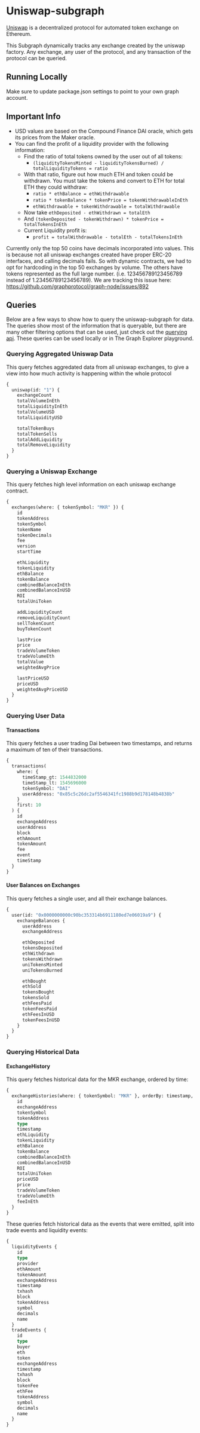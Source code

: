 # Uniswap-subgraph

[Uniswap](https://uniswap.io/) is a decentralized protocol for automated token exchange on Ethereum.

This Subgraph dynamically tracks any exchange created by the uniswap factory. Any exchange, any user of the protocol, and any transaction of the protocol can be queried.

## Running Locally

Make sure to update package.json settings to point to your own graph account.

## Important Info

- USD values are based on the Compound Finance DAI oracle, which gets its prices from the Maker oracle.
- You can find the profit of a liquidity provider with the following information:
  - Find the ratio of total tokens owned by the user out of all tokens:
    - `(liquidityTokensMinted - liquidityTokensBurned) / totalLiquidityTokens = ratio`
  - With that ratio, figure out how much ETH and token could be withdrawn. You must take the tokens and convert to ETH for total ETH they could withdraw:
    - `ratio * ethBalance = ethWithdrawable`
    - `ratio * tokenBalance * tokenPrice = tokenWithdrawableInEth`
    - `ethWithdrawable + tokenWithdrawable = totalWithdrawable`
  - Now take `ethDeposited - ethWithdrawn = totalEth`
  - And `(tokenDeposited - tokenWithdrawn) * tokenPrice = totalTokensInEth`
  - Current Liquidity profit is:
    - `profit = totalWithdrawable - totalEth - totalTokensInEth`

Currently only the top 50 coins have decimals incorporated into values. This is because not all uniswap exchanges created have proper ERC-20 interfaces, and calling decimals fails. So with dynamic contracts, we had to opt for hardcoding in the top 50 exchanges by volume. The others have tokens represented as the full large number. (i.e. 123456789123456789 instead of 1.23456789123456789). We are tracking this issue here: https://github.com/graphprotocol/graph-node/issues/892

## Queries

Below are a few ways to show how to query the uniswap-subgraph for data. The queries show most of the information that is queryable, but there are many other filtering options that can be used, just check out the [querying api](https://thegraph.com/docs/graphql-api). These queries can be used locally or in The Graph Explorer playground.

### Querying Aggregated Uniswap Data

This query fetches aggredated data from all uniswap exchanges, to give a view into how much activity is happening within the whole protocol

```graphql
{
  uniswap(id: "1") {
    exchangeCount
    totalVolumeInEth
    totalLiquidityInEth
    totalVolumeUSD
    totalLiquidityUSD

    totalTokenBuys
    totalTokenSells
    totalAddLiquidity
    totalRemoveLiquidity
  }
}
```

### Querying a Uniswap Exchange

This query fetches high level information on each uniswap exchange contract.

```graphql
{
  exchanges(where: { tokenSymbol: "MKR" }) {
    id
    tokenAddress
    tokenSymbol
    tokenName
    tokenDecimals
    fee
    version
    startTime

    ethLiquidity
    tokenLiquidity
    ethBalance
    tokenBalance
    combinedBalanceInEth
    combinedBalanceInUSD
    ROI
    totalUniToken

    addLiquidityCount
    removeLiquidityCount
    sellTokenCount
    buyTokenCount

    lastPrice
    price
    tradeVolumeToken
    tradeVolumeEth
    totalValue
    weightedAvgPrice

    lastPriceUSD
    priceUSD
    weightedAvgPriceUSD
  }
}
```

### Querying User Data

#### Transactions

This query fetches a user trading Dai between two timestamps, and returns a maximum of ten of their transactions.

```graphql
{
  transactions(
    where: {
      timeStamp_gt: 1544832000
      timeStamp_lt: 1545696000
      tokenSymbol: "DAI"
      userAddress: "0x85c5c26dc2af5546341fc1988b9d178148b4838b"
    }
    first: 10
  ) {
    id
    exchangeAddress
    userAddress
    block
    ethAmount
    tokenAmount
    fee
    event
    timeStamp
  }
}
```

#### User Balances on Exchanges

This query fetches a single user, and all their exchange balances.

```graphql
{
  user(id: "0x0000000000c90bc353314b6911180ed7e06019a9") {
    exchangeBalances {
      userAddress
      exchangeAddress

      ethDeposited
      tokensDeposited
      ethWithdrawn
      tokensWithdrawn
      uniTokensMinted
      uniTokensBurned

      ethBought
      ethSold
      tokensBought
      tokensSold
      ethFeesPaid
      tokenFeesPaid
      ethFeesInUSD
      tokenFeesInUSD
    }
  }
}
```

### Querying Historical Data

#### ExchangeHistory

This query fetches historical data for the MKR exchange, ordered by time:

```graphql
{
  exchangeHistories(where: { tokenSymbol: "MKR" }, orderBy: timestamp, orderDirection: desc) {
    id
    exchangeAddress
    tokenSymbol
    tokenAddress
    type
    timestamp
    ethLiquidity
    tokenLiquidity
    ethBalance
    tokenBalance
    combinedBalanceInEth
    combinedBalanceInUSD
    ROI
    totalUniToken
    priceUSD
    price
    tradeVolumeToken
    tradeVolumeEth
    feeInEth
  }
}
```

These queries fetch historical data as the events that were emitted, split into trade events and liquidity events:

```graphql
{
  liquidityEvents {
    id
    type
    provider
    ethAmount
    tokenAmount
    exchangeAddress
    timestamp
    txhash
    block
    tokenAddress
    symbol
    decimals
    name
  }
  tradeEvents {
    id
    type
    buyer
    eth
    token
    exchangeAddress
    timestamp
    txhash
    block
    tokenFee
    ethFee
    tokenAddress
    symbol
    decimals
    name
  }
}
```
